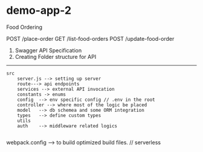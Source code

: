 # demo-app-2

Food Ordering

POST /place-order
GET /list-food-orders
POST /update-food-order


1. Swagger API Specification
2. Creating Folder structure for API
------------------------------------

```
src
	server.js --> setting up server
	route---> api endpoints
	services --> external API invocation
	constants -> enums
	config	--> env specific config // .env in the root
	controller --> where most of the logic be placed
	model	--> db schemea and some ORM integration
	types	--> define custom types
	utils
	auth	--> middleware related logics
				

````
	

webpack.config --> to build optimized build files. // serverless